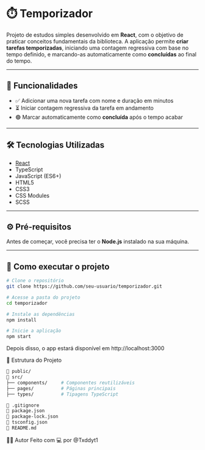 # ⏱️ Temporizador

Projeto de estudos simples desenvolvido em **React**, com o objetivo de praticar conceitos fundamentais da biblioteca. A aplicação permite **criar tarefas temporizadas**, iniciando uma contagem regressiva com base no tempo definido, e marcando-as automaticamente como **concluídas** ao final do tempo.

---

## 📌 Funcionalidades

- ✅ Adicionar uma nova tarefa com nome e duração em minutos
- ⏳ Iniciar contagem regressiva da tarefa em andamento
- 🟢 Marcar automaticamente como **concluída** após o tempo acabar

---

## 🛠️ Tecnologias Utilizadas

- [React](https://reactjs.org/)
- TypeScript
- JavaScript (ES6+)
- HTML5
- CSS3
- CSS Modules
- SCSS

---

## ⚙️ Pré-requisitos

Antes de começar, você precisa ter o **Node.js** instalado na sua máquina.

---

## 🚀 Como executar o projeto

```bash
# Clone o repositório
git clone https://github.com/seu-usuario/temporizador.git

# Acesse a pasta do projeto
cd temporizador

# Instale as dependências
npm install

# Inicie a aplicação
npm start
```

Depois disso, o app estará disponível em http://localhost:3000

📂 Estrutura do Projeto
```bash
📁 public/
📁 src/
├── components/     # Componentes reutilizáveis
├── pages/          # Páginas principais
├── types/          # Tipagens TypeScript

📄 .gitignore
📄 package.json
📄 package-lock.json
📄 tsconfig.json
📄 README.md
```

👨‍💻 Autor
Feito com 💻 por @Txddyt1
